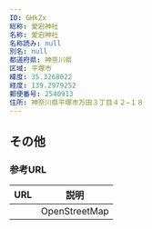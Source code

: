 ```yaml
---
ID: GHkZx
総称: 愛宕神社
名称: 愛宕神社
名称読み: null
別名: null
都道府県: 神奈川県
区域: 平塚市
緯度: 35.3268022
経度: 139.2979252
郵便番号: 2540913
住所: 神奈川県平塚市万田３丁目４２−１８
---
```


## その他

### 参考URL

| URL | 説明          |
| --- | ------------- |
|     | OpenStreetMap |

